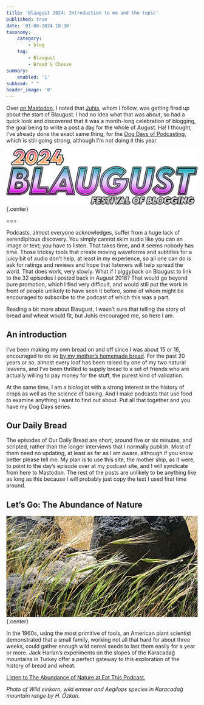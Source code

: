 ```yaml
---
title: 'Blaugust 2024: Introduction to me and the topic'
published: true
date: '01-08-2024 18:30'
taxonomy:
    category:
        - blog
    tag:
        - Blaugust
        - Bread & Cheese
summary:
    enabled: '1'
subhead: " "
header_image: '0'
---
```


Over [on Mastodon](https://indieweb.social/@etp), I noted that [Juhis](https://mastodon.world/@hamatti), whom I follow, was getting fired up about the start of Blaugust. I had no idea what that was about, so had a quick look and discovered that it was a month-long celebration of blogging, the goal being to write a post a day for the whole of August. Ha! I thought, I’ve already done the exact same thing, for the [Dog Days of Podcasting](https://dogdaysofpodcasting.com), which is still going strong, although I’m not doing it this year.

![Blaugust logo](blaugust-2024.jpeg){.center}

===

Podcasts, almost everyone acknowledges, suffer from a huge lack of serendipitous discovery. You simply cannot skim audio like you can an image or text; you have to listen. That takes time, and it seems nobody has time. Those tricksy tools that create moving waveforms and subtitles for a juicy bit of audio don’t help, at least in my experience, so all one can do is ask for ratings and reviews and hope that listeners will help spread the word. That does work, very slowly. What if I piggyback on Blaugust to link to the 32 episodes I posted back in August 2018? That would go beyond pure promotion, which I find very difficult, and would still put the work in front of people unlikely to have seen it before, some of whom might be encouraged to subscribe to the podcast of which this was a part.

Reading a bit more about Blaugust, I wasn’t sure that telling the story of bread and wheat would fit, but Juhis encouraged me, so here I am.

## An introduction

I’ve been making my own bread on and off since I was about 15 or 16, encouraged to do so [by my mother’s homemade bread](https://www.fornacalia.com/2013/100-wholemeal-sourdough/). For the past 20 years or so, almost every loaf has been raised by one of my two natural leavens, and I’ve been thrilled to supply bread to a set of friends who are actually willing to pay money for the stuff, the purest kind of validation.

At the same time, I am a biologist with a strong interest in the history of crops as well as the science of baking. And I make podcasts that use food to examine anything I want to find out about. Put all that together and you have my Dog Days series.

## Our Daily Bread

The episodes of Our Daily Bread are short, around five or six minutes, and scripted, rather than the longer interviews that I normally publish. Most of them need no updating, at least as far as I am aware, although if you know better please tell me. My plan is to use this site, the mother ship, as it were, to point to the day’s episode over at my podcast site, and I will syndicate from here to Mastodon. The rest of the posts are unlikely to be anything like as long as this because I will probably just copy the text I used first time around.

## Let’s Go: The Abundance of Nature

![Ripe seedheads of wild einkorn, wild emmer and Aegilops species, looking very like wheat](obd-01-image.jpg){.center}

In the 1960s, using the most primitive of tools, an American plant scientist demonstrated that a small family, working not all that hard for about three weeks, could gather enough wild cereal seeds to last them easily for a year or more. Jack Harlan’s experiments on the slopes of the Karacadağ mountains in Turkey offer a perfect gateway to this exploration of the history of bread and wheat.

<a href="https://www.eatthispodcast.com/our-daily-bread-01/" rel=canonical>Listen to The Abundance of Nature at Eat This Podcast.</a>

*Photo of Wild einkorn, wild emmer and Aegilops species in Karacadağ mountain range by H. Özkan.*